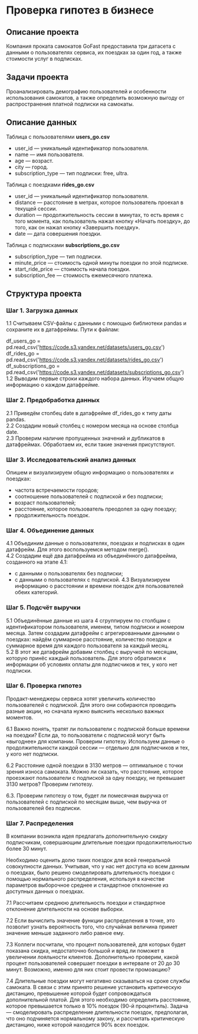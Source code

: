 # Проверка гипотез в бизнесе
## Описание проекта
 Компания проката самокатов GoFast предоставила три датасета с данными о пользователях сервиса, их поездках за один год, а также стоимости услуг в подписках. 
 ## Задачи проекта
Проанализировать демографию пользователей и особенности использования самокатов, а также определить возможную выгоду от распространения платной подписки на самокаты.

## Описание данных
Таблица с пользователями **users_go.csv**
- user_id — уникальный идентификатор пользователя.
- name — имя пользователя.
- age — возраст.
- city — город.
- subscription_type — тип подписки: free, ultra.  
  
Таблица с поездками **rides_go.csv**  
- user_id — уникальный идентификатор пользователя.
- distance — расстояние в метрах, которое пользователь проехал в текущей сессии.
- duration — продолжительность сессии в минутах, то есть время с того момента, как пользователь нажал кнопку «Начать поездку», до того, как он нажал кнопку «Завершить поездку».
- date — дата совершения поездки.    
  
Таблица с подписками **subscriptions_go.csv**
- subscription_type — тип подписки.
- minute_price — стоимость одной минуты поездки по этой подписке.
- start_ride_price — стоимость начала поездки.
- subscription_fee — стоимость ежемесячного платежа.
## Структура проекта
### Шаг 1. Загрузка данных
1.1 Считываем CSV-файлы с данными с помощью библиотеки pandas и сохраните их в датафреймы. Пути к файлам:

df_users_go = pd.read_csv('https://code.s3.yandex.net/datasets/users_go.csv')
df_rides_go = pd.read_csv('https://code.s3.yandex.net/datasets/rides_go.csv')
df_subscriptions_go = pd.read_csv('https://code.s3.yandex.net/datasets/subscriptions_go.csv')   
1.2 Выводим первые строки каждого набора данных. Изучаем общую информацию о каждом датафрейме.
### Шаг 2. Предобработка данных
2.1 Приведём столбец date в датафрейме df_rides_go к типу даты pandas.  
2.2 Создадим новый столбец с номером месяца на основе столбца date.  
2.3 Проверим наличие пропущенных значений и дубликатов в датафреймах. Обработаем их, если такие значения присутствуют.  
### Шаг 3. Исследовательский анализ данных
Опишем и визуализируем общую информацию о пользователях и поездках:
- частота встречаемости городов;
- соотношение пользователей с подпиской и без подписки;
- возраст пользователей;
- расстояние, которое пользователь преодолел за одну поездку;
- продолжительность поездок.
### Шаг 4. Объединение данных
4.1 Объединим данные о пользователях, поездках и подписках в один датафрейм. Для этого воспользуемся методом merge().  
4.2 Создадим ещё два датафрейма из объединённого датафрейма, созданного на этапе 4.1:
- c данными о пользователях без подписки;
- с данными о пользователях с подпиской.
4.3 Визуализируем информацию о расстоянии и времени поездок для пользователей обеих категорий.
### Шаг 5. Подсчёт выручки
5.1 Объединённые данные из шага 4 сгруппируем по столбцам с идентификатором пользователя, именем, типом подписки и номером месяца. Затем создадим датафрейм с агрегированными данными о поездках: найдём суммарное расстояние, количество поездок и суммарное время для каждого пользователя за каждый месяц.  
5.2 В этот же датафрейм добавим столбец с выручкой по месяцам, которую принёс каждый пользователь. Для этого обратимся к информации об условиях оплаты для подписчиков и тех, у кого нет подписки.
### Шаг 6. Проверка гипотез
Продакт-менеджеры сервиса хотят увеличить количество пользователей с подпиской. Для этого они собираются проводить разные акции, но сначала нужно выяснить несколько важных моментов.  

6.1 Важно понять, тратят ли пользователи с подпиской больше времени на поездки? Если да, то пользователи с подпиской могут быть «выгоднее» для компании. Проверим гипотезу. Используем данные о продолжительности каждой сессии — отдельно для подписчиков и тех, у кого нет подписки.  

6.2 Расстояние одной поездки в 3130 метров — оптимальное с точки зрения износа самоката. Можно ли сказать, что расстояние, которое проезжают пользователи с подпиской за одну поездку, не превышает 3130 метров? Проверим гипотезу.  

6.3. Проверим гипотезу о том, будет ли помесячная выручка от пользователей с подпиской по месяцам выше, чем выручка от пользователей без подписки. 
### Шаг 7. Распределения
В компании возникла идея предлагать дополнительную скидку подписчикам, совершающим длительные поездки продолжительностью более 30 минут.   

Необходимо оценить долю таких поездок для всей генеральной совокупности данных. Учитывая, что у нас нет доступа ко всем данным о поездках, было решено смоделировать длительность поездки с помощью нормального распределения, используя в качестве параметров выборочное среднее и стандартное отклонение из доступных данных о поездках.

7.1 Рассчитаем среднюю длительность поездки и стандартное отклонение длительности на основе выборки.

7.2 Если вычислить значение функции распределения в точке, это позволит узнать вероятность того, что случайная величина примет значение меньше заданного либо равное ему. 

7.3 Коллеги посчитали, что процент пользователей, для которых будет показана скидка, недостаточно большой и вряд ли поможет в увеличении лояльности клиентов. Дополнительно проверим, какой процент пользователей совершает поездки в интервале от 20 до 30 минут. Возможно, именно для них стоит провести промоакцию?

7.4 Длительные поездки могут негативно сказываться на сроке службы самоката. В связи с этим принято решение установить критическую дистанцию, превышение которой будет сопровождаться дополнительной платой. Для этого необходимо определить расстояние, которое превышается только в 10% поездок (90-й процентиль).
Задача — смоделировать распределение длительности поездок, предполагая, что оно подчиняется нормальному закону, и рассчитать критическую дистанцию, ниже которой находится 90% всех поездок.